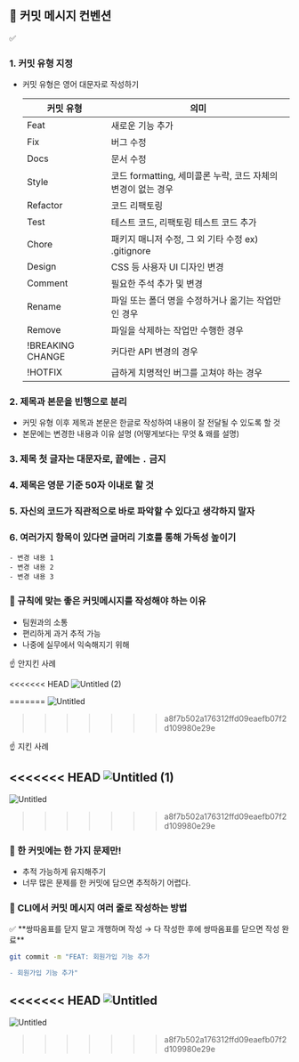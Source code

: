 ## 🖤 커밋 메시지 컨벤션

<aside>
✅

### 1. 커밋 유형 지정

- 커밋 유형은 영어 대문자로 작성하기
    
    
    | 커밋 유형 | 의미 |
    | --- | --- |
    | Feat | 새로운 기능 추가 |
    | Fix | 버그 수정 |
    | Docs | 문서 수정 |
    | Style | 코드 formatting, 세미콜론 누락, 코드 자체의 변경이 없는 경우 |
    | Refactor | 코드 리팩토링 |
    | Test | 테스트 코드, 리팩토링 테스트 코드 추가 |
    | Chore | 패키지 매니저 수정, 그 외 기타 수정 ex) .gitignore |
    | Design | CSS 등 사용자 UI 디자인 변경 |
    | Comment | 필요한 주석 추가 및 변경 |
    | Rename | 파일 또는 폴더 명을 수정하거나 옮기는 작업만인 경우 |
    | Remove | 파일을 삭제하는 작업만 수행한 경우 |
    | !BREAKING CHANGE | 커다란 API 변경의 경우 |
    | !HOTFIX | 급하게 치명적인 버그를 고쳐야 하는 경우 |

### 2. 제목과 본문을 빈행으로 분리

- 커밋 유형 이후 제목과 본문은 한글로 작성하여 내용이 잘 전달될 수 있도록 할 것
- 본문에는 변경한 내용과 이유 설명 (어떻게보다는 무엇 & 왜를 설명)

### 3. 제목 첫 글자는 대문자로, 끝에는 `.` 금지

### 4. 제목은 영문 기준 50자 이내로 할 것

### 5. 자신의 코드가 직관적으로 바로 파악할 수 있다고 생각하지 말자

### 6. 여러가지 항목이 있다면 글머리 기호를 통해 가독성 높이기

```
- 변경 내용 1
- 변경 내용 2
- 변경 내용 3
```

</aside>

### 🖤 규칙에 맞는 좋은 커밋메시지를 작성해야 하는 이유

- 팀원과의 소통
- 편리하게 과거 추적 가능
- 나중에 실무에서 익숙해지기 위해

<aside>
☝ 안지킨 사례

<<<<<<< HEAD
![Untitled (2)](https://github.com/hyuno-n/capstone/assets/69071499/38834d6d-d5d1-4ea3-8547-7ce821786186)

=======
![Untitled](https://s3-us-west-2.amazonaws.com/secure.notion-static.com/4b8b9937-a26c-4f16-8de2-d4fbfbd97094/Untitled.png)
>>>>>>> a8f7b502a176312ffd09eaefb07f2d109980e29e

</aside>

<aside>
☝ 지킨 사례

<<<<<<< HEAD
![Untitled (1)](https://github.com/hyuno-n/capstone/assets/69071499/92684500-753c-4587-8924-1277cb02ce50)
=======
![Untitled](https://s3-us-west-2.amazonaws.com/secure.notion-static.com/5ffba8b7-ca0d-43a9-9b60-c075e61137a5/Untitled.png)
>>>>>>> a8f7b502a176312ffd09eaefb07f2d109980e29e

</aside>

### 🖤 한 커밋에는 한 가지 문제만!

- 추적 가능하게 유지해주기
- 너무 많은 문제를 한 커밋에 담으면 추적하기 어렵다.

### 🖤 CLI에서 커밋 메시지 여러 줄로 작성하는 방법

<aside>
✅ **쌍따옴표를 닫지 말고 개행하며 작성 → 다 작성한 후에 쌍따옴표를 닫으면 작성 완료**

```bash
git commit -m "FEAT: 회원가입 기능 추가

- 회원가입 기능 추가"
```

<<<<<<< HEAD
![Untitled](https://github.com/hyuno-n/capstone/assets/69071499/e7dadefa-2c17-4f75-8665-98dca1ace069)
=======
![Untitled](https://s3-us-west-2.amazonaws.com/secure.notion-static.com/335eb35f-5297-403d-8fde-2343a41a5c66/Untitled.png)
>>>>>>> a8f7b502a176312ffd09eaefb07f2d109980e29e

</aside>
